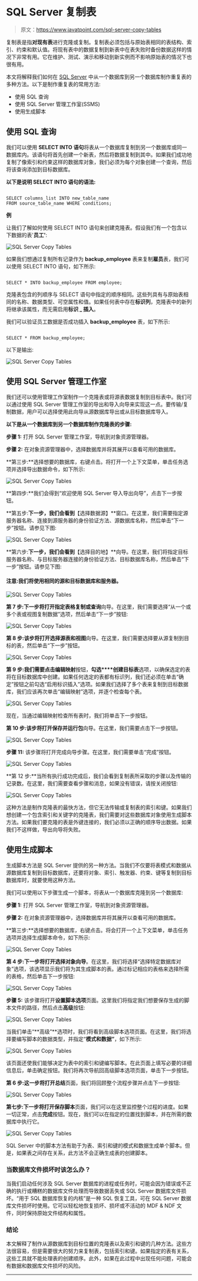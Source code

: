 # SQL Server 复制表

> 原文：<https://www.javatpoint.com/sql-server-copy-tables>

复制表是指**对现有表**进行克隆或复制。复制表必须包括与原始表相同的表结构、索引、约束和默认值。将现有表中的数据复制到新表中在表失败时备份数据这样的情况下非常有用。它在维护、测试、演示和移动到新实例而不影响原始表的情况下也很有用。

本文将解释我们如何在 [SQL Server](https://www.javatpoint.com/sql-server-tutorial) 中从一个数据库到另一个数据库制作重复表的多种方法。以下是制作重复表的常用方法:

*   使用 SQL 查询
*   使用 SQL Server 管理工作室(SSMS)
*   使用生成脚本

## 使用 SQL 查询

我们可以使用 **SELECT INTO 语句**将表从一个数据库复制到另一个数据库或同一数据库内。该语句将首先创建一个新表，然后将数据复制到其中。如果我们成功地复制了像索引和约束这样的数据库对象，我们必须为每个对象创建一个查询，然后将该查询添加到目标数据库。

**以下是说明 SELECT INTO 语句的语法:**

```

SELECT columns_list INTO new_table_name
FROM source_table_name WHERE conditions;

```

**例**

让我们了解如何使用 SELECT INTO 语句来创建克隆表。假设我们有一个包含以下数据的表'**员工'**:

![SQL Server Copy Tables](img/6b15b70f27efd776d14ca01febd50931.png)

如果我们想通过复制所有记录作为 **backup_employee** 表来复制**雇员**表，我们可以使用 SELECT INTO 语句，如下所示:

```

SELECT * INTO backup_employee FROM employee;

```

克隆表包含的列顺序与 SELECT 语句中指定的顺序相同。这些列具有与原始表相同的名称、数据类型、可空属性和值。如果任何表中存在**标识列**，克隆表中的新列将继承该属性，而无需启用**标识 _ 插入**。

我们可以验证员工数据是否成功插入 **backup_employee** 表，如下所示:

```

SELECT * FROM backup_employee;

```

以下是输出:

![SQL Server Copy Tables](img/011c34f73209d1b79f8d7ab79747a482.png)

## 使用 SQL Server 管理工作室

我们还可以使用管理工作室制作一个克隆表或将源表数据复制到目标表中。我们可以通过使用 SQL Server 管理工作室的导出和导入向导来实现这一点。要传输/复制数据，用户可以选择使用此向导从源数据库导出或从目标数据库导入。

**以下是从一个数据库到另一个数据库制作克隆表的步骤:**

**步骤 1:** 打开 SQL Server 管理工作室，导航到对象资源管理器。

**步骤 2:** 在对象资源管理器中，选择数据库并将其展开以查看可用的数据库。

**第三步:**选择想要的数据库，右键点击。将打开一个上下文菜单，单击任务选项并选择导出数据命令，如下所示:

![SQL Server Copy Tables](img/316fcb1b7831f7213aab126ca2a95e59.png)

**第四步:**我们会得到“欢迎使用 SQL Server 导入导出向导”，点击下一步按钮。

**第五步:**下一步，我们会看到**【选择数据源】**窗口。在这里，我们需要指定源服务器名称、连接到源服务器的身份验证方法、源数据库名称，然后单击“下一步”按钮。请参见下图:

![SQL Server Copy Tables](img/71938a4e9f609fdac4c89f1a0916c06e.png)

**第六步:**下一步，我们会看到**【选择目的地】**向导。在这里，我们将指定目标服务器名称、与目标服务器连接的身份验证方法、目标数据库名称，然后单击“下一步”按钮。请参见下图:

#### 注意:我们将使用相同的源和目标数据库和服务器。

![SQL Server Copy Tables](img/9f7cf68d8f2c4cd24d1f297019430a42.png)

**第 7 步:**下一步将打开**指定表格复制或查询**向导。在这里，我们需要选择“从一个或多个表或视图复制数据”选项，然后单击“下一步”按钮:

![SQL Server Copy Tables](img/20cf1c8f8d46d4229a073931d3e5f7ab.png)

**第 8 步:**该步将打开**选择源表和视图**向导。在这里，我们需要选择要从源复制到目标的表，然后单击“下一步”按钮。

![SQL Server Copy Tables](img/2e613df4f6d69cea900ab2333e0090e0.png)

**第 9 步:**我们需要点击**编辑映射**按钮，**勾选****创建目标表**选项，以确保选定的表将在目标数据库中创建。如果任何选定的表都有标识列，我们还必须在单击“确定”按钮之前勾选“启用标识插入”选项。如果我们选择了多个表来复制到目标数据库，我们应该再次单击“编辑映射”选项，并逐个检查每个表。

![SQL Server Copy Tables](img/bad283021155e7e7bf48dcfe115d31cb.png)

现在，当通过编辑映射检查所有表时，我们将单击下一步按钮。

**第 10 步:**该步将打开**保存并运行包**向导。在这里，我们需要点击下一步按钮。

![SQL Server Copy Tables](img/820fb81c73ae25cb7107d637f62ad713.png)

**步骤 11:** 该步骤将打开完成向导步骤。在这里，我们需要单击“完成”按钮。

![SQL Server Copy Tables](img/5fcd962788000841e6c01e2990a60d66.png)

**第 12 步:**当所有执行成功完成后，我们会看到复制表所采取的步骤以及传输的记录数。在这里，我们需要查看步骤和消息，如果没有错误，请按关闭按钮:

![SQL Server Copy Tables](img/53410e6d9aec193ff77f59e7e53b3c4f.png)

这种方法是制作克隆表的最快方法，但它无法传输或复制表的索引和键。如果我们想创建一个包含索引和关键字的克隆表，我们需要对这些数据库对象使用生成脚本方法。如果我们要克隆的表是外键连接的，我们必须以正确的顺序导出数据。如果我们不这样做，导出向导将失败。

## 使用生成脚本

生成脚本方法是 SQL Server 提供的另一种方法。当我们不仅要将表模式和数据从源数据库复制到目标数据库，还要将对象、索引、触发器、约束、键等复制到目标数据库时，就要使用这种方法。

我们可以使用以下步骤生成一个脚本，将表从一个数据库克隆到另一个数据库:

**步骤 1:** 打开 SQL Server 管理工作室，导航到对象资源管理器。

**步骤 2:** 在对象资源管理器中，选择数据库并将其展开以查看可用的数据库。

**第三步:**选择想要的数据库，右键点击。将会打开一个上下文菜单，单击任务选项并选择生成脚本命令，如下所示:

![SQL Server Copy Tables](img/74748491311bdae7f76b6d300d55f3a6.png)

**第 4 步:**下一步将打开**选择对象向导**。在这里，我们将选择“选择特定数据库对象”选项，该选项显示我们将为其生成脚本的表。通过标记相应的表格来选择所需的表格，然后单击下一步按钮:

![SQL Server Copy Tables](img/82115e1648b7ada976ce2ad6e1e62c07.png)

**步骤 5:** 该步骤将打开**设置脚本选项**页面。这里我们将指定我们想要保存生成的脚本文件的路径，然后点击**高级**按钮:

![SQL Server Copy Tables](img/5f30fb81f4553a51c686ef0e70e01eb8.png)

当我们单击“**高级”**选项时，我们将看到高级脚本选项页面。在这里，我们将选择要编写脚本的数据类型，并指定“**模式和数据”**，如下所示:

![SQL Server Copy Tables](img/8a09168cf1111bffe5f856ecb733c127.png)

该页面还使我们能够决定为表中的索引和键编写脚本。在此页面上填写必要的详细信息后，单击确定按钮。我们将再次导航回高级脚本选项页面，单击下一步按钮。

**第 6 步:**这一步将打开**总结**页面，我们将回顾整个流程步骤并点击下一步按钮:

![SQL Server Copy Tables](img/7a6e6fcd71f137460b6a8a352361229b.png)

**第七步:**下一步将打开**保存脚本**页面，我们可以在这里监控整个过程的进度。如果一切正常，点击**完成**按钮。现在，我们可以在指定的位置找到脚本，并在所需的数据库中执行它。

![SQL Server Copy Tables](img/f606089b66c1721892bf0cbad62bc4a1.png)

SQL Server 中的脚本方法有助于为表、索引和键的模式和数据生成单个脚本。但是，如果表之间存在关系，此方法不会正确生成表的创建脚本。

### 当数据库文件损坏时该怎么办？

当我们启动任何涉及 SQL Server 数据库的进程或任务时，可能会因为错误或不正确的执行或糟糕的数据库文件处理而导致数据丢失或 SQL Server 数据库文件损坏。“用于 SQL 数据库恢复的内核”是一种 SQL 恢复工具，可在 SQL Server 数据库文件损坏时使用。它可以轻松地恢复损坏、损坏或不活动的 MDF & NDF 文件，同时保持原始文件结构和属性。

### 结论

本文解释了制作从源数据库到目标位置的克隆表以及索引和键的几种方法。这些方法很容易，但是需要很大的努力来复制表，包括索引和键。如果指定的表有关系，这些工具就不能处理表的创建顺序。此外，如果在此过程中出现任何问题，可能会有数据和数据库文件损坏的风险。

* * *